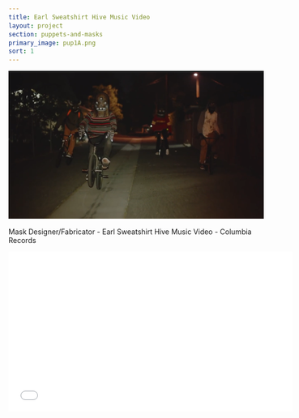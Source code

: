 ```yaml
---
title: Earl Sweatshirt Hive Music Video
layout: project
section: puppets-and-masks
primary_image: pup1A.png
sort: 1
---
```


![Earl Sweatshirt Hive Mask](/img/puppets-and-masks/pup1B.png)

Mask Designer/Fabricator - Earl Sweatshirt Hive Music Video - Columbia Records

<iframe width="560" height="315" src="//www.youtube.com/embed/0FcDXL5Aw0o" frameborder="0" allowfullscreen></iframe>
